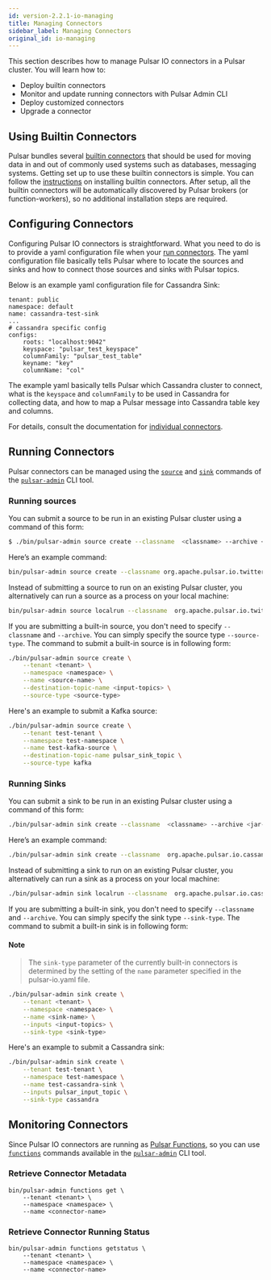 ```yaml
---
id: version-2.2.1-io-managing
title: Managing Connectors
sidebar_label: Managing Connectors
original_id: io-managing
---
```


This section describes how to manage Pulsar IO connectors in a Pulsar cluster. You will learn how to:

- Deploy builtin connectors
- Monitor and update running connectors with Pulsar Admin CLI
- Deploy customized connectors
- Upgrade a connector

## Using Builtin Connectors

Pulsar bundles several [builtin connectors](io-overview.md#working-with-connectors) that should be used for moving data in and out
of commonly used systems such as databases, messaging systems. Getting set up to use these builtin connectors is simple. You can follow
the [instructions](getting-started-standalone.md#installing-builtin-connectors) on installing builtin connectors. After setup, all
the builtin connectors will be automatically discovered by Pulsar brokers (or function-workers), so no additional installation steps are
required.

## Configuring Connectors

Configuring Pulsar IO connectors is straightforward. What you need to do is to provide a yaml configuration file when your [run connectors](#running-connectors).
The yaml configuration file basically tells Pulsar where to locate the sources and sinks and how to connect those sources and sinks with Pulsar topics.

Below is an example yaml configuration file for Cassandra Sink:

```shell
tenant: public
namespace: default
name: cassandra-test-sink
...
# cassandra specific config
configs:
    roots: "localhost:9042"
    keyspace: "pulsar_test_keyspace"
    columnFamily: "pulsar_test_table"
    keyname: "key"
    columnName: "col"
```

The example yaml basically tells Pulsar which Cassandra cluster to connect, what is the `keyspace` and `columnFamily` to be used in Cassandra for collecting data,
and how to map a Pulsar message into Cassandra table key and columns.

For details, consult the documentation for [individual connectors](io-overview.md#working-with-connectors).

## Running Connectors

Pulsar connectors can be managed using the [`source`](reference-pulsar-admin.md#source) and [`sink`](reference-pulsar-admin.md#sink) commands of the [`pulsar-admin`](reference-pulsar-admin.md) CLI tool.

### Running sources

You can submit a source to be run in an existing Pulsar cluster using a command of this form:

```bash
$ ./bin/pulsar-admin source create --classname  <classname> --archive <jar-location> --tenant <tenant> --namespace <namespace> --name <source-name> --destination-topic-name <output-topic>
```

Here’s an example command:

```bash
bin/pulsar-admin source create --classname org.apache.pulsar.io.twitter.TwitterFireHose --archive ~/application.jar --tenant test --namespace ns1 --name twitter-source --destination-topic-name twitter_data
```

Instead of submitting a source to run on an existing Pulsar cluster, you alternatively can run a source as a process on your local machine:

```bash
bin/pulsar-admin source localrun --classname  org.apache.pulsar.io.twitter.TwitterFireHose --archive ~/application.jar --tenant test --namespace ns1 --name twitter-source --destination-topic-name twitter_data
```

If you are submitting a built-in source, you don't need to specify `--classname` and `--archive`.
You can simply specify the source type `--source-type`. The command to submit a built-in source is
in following form:

```bash
./bin/pulsar-admin source create \
    --tenant <tenant> \
    --namespace <namespace> \
    --name <source-name> \
    --destination-topic-name <input-topics> \
    --source-type <source-type>
```

Here's an example to submit a Kafka source:

```bash
./bin/pulsar-admin source create \
    --tenant test-tenant \
    --namespace test-namespace \
    --name test-kafka-source \
    --destination-topic-name pulsar_sink_topic \
    --source-type kafka
```

### Running Sinks

You can submit a sink to be run in an existing Pulsar cluster using a command of this form:

```bash
./bin/pulsar-admin sink create --classname  <classname> --archive <jar-location> --tenant test --namespace <namespace> --name <sink-name> --inputs <input-topics>
```

Here’s an example command:

```bash
./bin/pulsar-admin sink create --classname  org.apache.pulsar.io.cassandra --archive ~/application.jar --tenant test --namespace ns1 --name cassandra-sink --inputs test_topic
```

Instead of submitting a sink to run on an existing Pulsar cluster, you alternatively can run a sink as a process on your local machine:

```bash
./bin/pulsar-admin sink localrun --classname  org.apache.pulsar.io.cassandra --archive ~/application.jar --tenant test --namespace ns1 --name cassandra-sink --inputs test_topic
```

If you are submitting a built-in sink, you don't need to specify `--classname` and `--archive`.
You can simply specify the sink type `--sink-type`. The command to submit a built-in sink is
in following form:

#### Note

> The `sink-type` parameter of the currently built-in connectors is determined by the setting of the `name` parameter specified in the pulsar-io.yaml file.

```bash
./bin/pulsar-admin sink create \
    --tenant <tenant> \
    --namespace <namespace> \
    --name <sink-name> \
    --inputs <input-topics> \
    --sink-type <sink-type>
```

Here's an example to submit a Cassandra sink:

```bash
./bin/pulsar-admin sink create \
    --tenant test-tenant \
    --namespace test-namespace \
    --name test-cassandra-sink \
    --inputs pulsar_input_topic \
    --sink-type cassandra
```

## Monitoring Connectors

Since Pulsar IO connectors are running as [Pulsar Functions](functions-overview.md), so you can use [`functions`](reference-pulsar-admin.md#source) commands
available in the [`pulsar-admin`](reference-pulsar-admin.md) CLI tool.

### Retrieve Connector Metadata

```
bin/pulsar-admin functions get \
    --tenant <tenant> \
    --namespace <namespace> \
    --name <connector-name>
```

### Retrieve Connector Running Status

```
bin/pulsar-admin functions getstatus \
    --tenant <tenant> \
    --namespace <namespace> \
    --name <connector-name>
```
